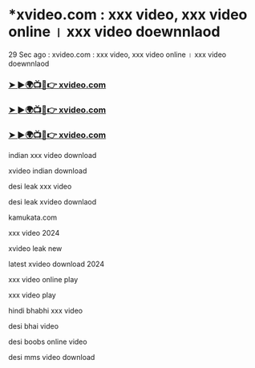 # *xvideo.com : xxx video, xxx video online । xxx video doewnnlaod

29 Sec ago : xvideo.com : xxx video, xxx video online । xxx video doewnnlaod

<h3><a href="https://hindimegyaan.com/search.php">➤ ►🌍📺📱👉 xvideo.com</a></h3>

<h3><a href="https://hindimegyaan.com/search.php">➤ ►🌍📺📱👉 xvideo.com</a></h3>

<h3><a href="https://hindimegyaan.com/search.php">➤ ►🌍📺📱👉 xvideo.com</a></h3>

indian xxx video download

  
  xvideo indian download

desi leak xxx video

desi leak xvideo downlaod

kamukata.com

xxx video 2024

xvideo leak new

latest xvideo download 2024

xxx video online play

xxx video play

hindi bhabhi xxx video

desi bhai video 

desi boobs online video

desi mms video download
